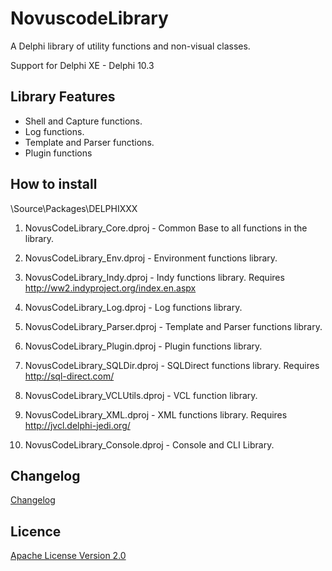 NovuscodeLibrary
================

A Delphi library of utility functions and non-visual classes.

Support for Delphi XE - Delphi 10.3

Library Features
--------

* Shell and Capture functions.
* Log functions.
* Template and Parser functions.
* Plugin functions


How to install
--------------

\Source\Packages\DELPHIXXX 

1. NovusCodeLibrary_Core.dproj - Common Base to all functions in the library.

2. NovusCodeLibrary_Env.dproj - Environment functions library. 

3. NovusCodeLibrary_Indy.dproj - Indy functions library. Requires http://ww2.indyproject.org/index.en.aspx

4. NovusCodeLibrary_Log.dproj - Log functions library.

5. NovusCodeLibrary_Parser.dproj - Template and Parser functions library.

6. NovusCodeLibrary_Plugin.dproj - Plugin functions library.

7. NovusCodeLibrary_SQLDir.dproj - SQLDirect functions library. Requires http://sql-direct.com/

8. NovusCodeLibrary_VCLUtils.dproj - VCL function library.

9. NovusCodeLibrary_XML.dproj - XML functions library. Requires http://jvcl.delphi-jedi.org/

10. NovusCodeLibrary_Console.dproj - Console and CLI Library.

Changelog
---------

[Changelog](https://github.com/novuslogic/NovuscodeLibrary/blob/master/Changelog.md)


Licence
-------
[Apache License Version 2.0](LICENSE)








